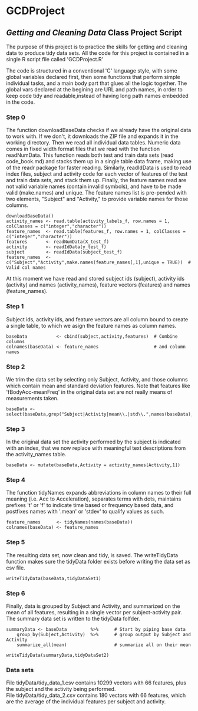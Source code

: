 # GCDProject
## *Getting and Cleaning Data* Class Project Script ##
The purpose of this project is to practice the skills for getting and cleaning data to produce tidy data sets. All the code for this project is contained in a single R script file called 'GCDProject.R'  

The code is structured in a conventional 'C' language style, with some global variables declared first, then some functions that perform simple individual tasks, and a main body part that glues all the logic together. The global vars declared at the begining are URL and path names, in order to keep code tidy and readable,instead of having long path names embedded in the code.  

### Step 0 ###
The function downloadBaseData checks if we already have the original data to work with. If we don't, it downloads the ZIP file and expands it in the working directory. Then we read all individual data tables. Numeric data comes in fixed width format files that we read with the function readNumData. This function reads both test and train data sets (read code_book.md) and stacks them up in a single table data frame, making use of the readr package for faster reading. Similarly, readIdData is used to read index files, subject and activity code for each vector of features of the test and train data sets, and stack them up. Finally, the feature names read are not valid variable names (contain invalid symbols), and have to be made valid (make.names) and unique. The feature names list is pre-pended with two elements, "Subject" and "Activity," to provide variable names for those columns.  
```{r eval=FALSE}
downloadBaseData()  
activity_names <- read.table(activity_labels_f, row.names = 1, colClasses = c("integer","character"))  
feature_names  <- read.table(features_f, row.names = 1, colClasses = c("integer","character"))  
features       <- readNumData(X_test_f)  
activity       <- readIdData(y_test_f)  
subject        <- readIdData(subject_test_f)  
feature_names  <- c("Subject","Activity",make.names(feature_names[,1],unique = TRUE))  # Valid col names  
```
At this moment we have read and stored subject ids (subject), activity ids (activity) and names (activity_names), feature vectors (features) and names (feature_names).
### Step 1 ###
Subject ids, activity ids, and feature vectors are all column bound to create a single table, to which we asign the feature names as column names.
```{r eval=FALSE}
baseData           <- cbind(subject,activity,features)  # Combine columns  
colnames(baseData) <- feature_names                     # and column names  
```
### Step 2 ###
We trim the data set by selecting only Subject, Activity, and those columns which contain mean and standard deviation features. Note that features like 'fBodyAcc-meanFreq' in the original data set are not really means of measurements taken.
```{r eval=FALSE}
baseData <- select(baseData,grep("Subject|Activity|mean\\.|std\\.",names(baseData),value=TRUE))
```
### Step 3 ###
In the original data set the activity performed by the subject is indicated with an index, that we now replace with meaningful text descriptions from the activity_names table.
```{r eval=FALSE}
baseData <- mutate(baseData,Activity = activity_names[Activity,1])
```
### Step 4 ###
The function tidyNames expands abbreviations in column names to their full meaning (i.e. Acc to Acceleration), separates terms with dots, maintains prefixes 't' or 'f' to indicate time based or frequency based data, and postfixes names with '.mean' or 'stdev' to qualify values as such.
```{r eval=FALSE}
feature_names      <- tidyNames(names(baseData))
colnames(baseData) <- feature_names
```
### Step 5 ###
The resulting data set, now clean and tidy, is saved. The writeTidyData function makes sure the tidyData folder exists before writing the data set as csv file.
```{r eval=FALSE}
writeTidyData(baseData,tidyDataSet1)

```
### Step 6 ###
Finally, data is grouped by Subject and Activity, and summarized on the mean of all features, resulting in a single vector per subject-activity pair. The summary data set is written to the tidyData folfder.
```{r eval=FALSE}
summaryData <- baseData         %>%      # Start by piping base data
    group_by(Subject,Activity)  %>%      # group output by Subject and Activity
    summarize_all(mean)                  # summarize all on their mean

writeTidyData(summaryData,tidyDataSet2)

```

### Data sets ###
File tidyData/tidy_data_1.csv contains 10299 vectors with 66 features, plus the subject and the activity being performed.  
File tidyData/tidy_data_2.csv contains 180 vectors with 66 features, which are the average of the individual features per subject and activity.



